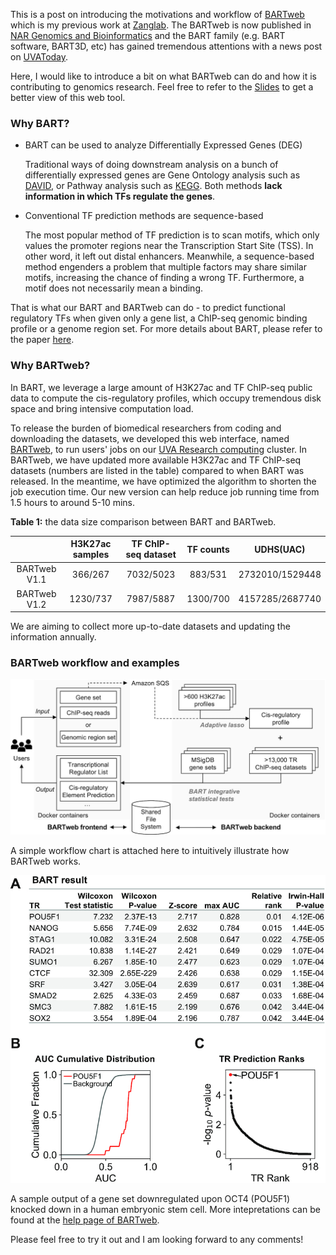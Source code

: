 This is a post on introducing the motivations and workflow of [BARTweb](http://bartweb.org/) which is my previous work at [Zanglab](https://zanglab.github.io/index.htm). The BARTweb is now published in [NAR Genomics and Bioinformatics](https://academic.oup.com/nargab/article/3/2/lqab022/6219159) and the BART family (e.g. BART software, BART3D, etc) has gained tremendous attentions with a news post on [UVAToday](https://news.virginia.edu/content/uva-develops-new-tools-battle-cancer-advance-genomics-research).

Here, I would like to introduce a bit on what BARTweb can do and how it is contributing to genomics research. Feel free to refer to the [Slides](https://www.dropbox.com/s/7o7duis8ftzz9yi/BARTweb_Wenjing_2018.01.18.pptx?dl=0) to get a better view of this web tool.

### Why BART?

- BART can be used to analyze Differentially Expressed Genes (DEG)

  Traditional ways of doing downstream analysis on a bunch of differentially expressed genes are Gene Ontology analysis such as [DAVID](https://david.ncifcrf.gov/), or Pathway analysis such as [KEGG](https://www.genome.jp/kegg/). Both methods **lack information in which TFs regulate the genes**.

- Conventional TF prediction methods are sequence-based

  The most popular method of TF prediction is to scan motifs, which only values the promoter regions near the Transcription Start Site (TSS). In other word, it left out distal enhancers. Meanwhile, a sequence-based method engenders a problem that multiple factors may share similar motifs, increasing the chance of finding a wrong TF. Furthermore, a motif does not necessarily mean a binding.

That is what our BART and BARTweb can do - to predict functional regulatory TFs when given only a gene list, a ChIP-seq genomic binding profile or a genome region set. For more details about BART, please refer to the paper [here](https://academic.oup.com/bioinformatics/article/34/16/2867/4956015). 

### Why BARTweb?

In BART, we leverage a large amount of H3K27ac and TF ChIP-seq public data to compute the cis-regulatory profiles, which occupy tremendous disk space and bring intensive computation load. 

To release the burden of biomedical researchers from coding and downloading the datasets, we developed this web interface, named [BARTweb](http://bartweb.org), to run users' jobs on our [UVA Research computing](https://www.rc.virginia.edu/tags/cphg/) cluster. In BARTweb, we have updated more available H3K27ac and TF ChIP-seq datasets (numbers are listed in the table) compared to when BART was released. In the meantime, we have optimized the algorithm to shorten the job execution time. Our new version can help reduce job running time from 1.5 hours to around 5-10 mins.

**Table 1:** the data size comparison between BART and BARTweb.

|              | H3K27ac samples | TF ChIP-seq dataset | TF counts |    UDHS(UAC)    |
| :----------: | :-------------: | :-----------------: | :-------: | :-------------: |
| BARTweb V1.1 |     366/267     |      7032/5023      |  883/531  | 2732010/1529448 |
| BARTweb V1.2 |    1230/737     |      7987/5887      | 1300/700  | 4157285/2687740 |

We are aiming to collect more up-to-date datasets and updating the information annually.

### BARTweb workflow and examples

![BARTweb](/files/BARTweb_workflow.jpeg)

A simple workflow chart is attached here to intuitively illustrate how BARTweb works.

![BARTweb_result](/files/BARTweb_result.jpeg)

A sample output of a gene set downregulated upon OCT4 (POU5F1) knocked down in a human embryonic stem cell. More intepretations can be found at the [help page of BARTweb](http://bartweb.org/help).

Please feel free to try it out and I am looking forward to any comments!